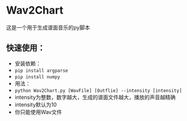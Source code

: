 # Wav2Chart
这是一个用于生成谱面音乐的py脚本
## 快速使用：
- 安装依赖：
- `pip install argparse`
- `pip install numpy`
- 用法：
- `python Wav2Chart.py [WavFile] [Outflie] --intensity [intensity]`
- intensity为整数，数字越大，生成的谱面文件越大，播放的声音越精确
- intensity默认为10
- 你只能使用Wav文件
